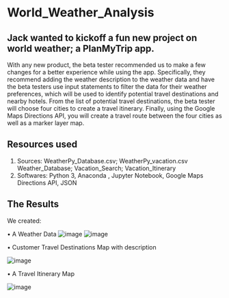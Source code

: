 # World_Weather_Analysis
## Jack wanted to kickoff a fun new project on world weather; a PlanMyTrip app.
With any new product, the beta tester recommended us to make a few changes for a better experience while using the app. Specifically, they recommend adding the weather description to the weather data and have the beta testers use input statements to filter the data for their weather preferences, which will be used to identify potential travel destinations and nearby hotels. From the list of potential travel destinations, the beta tester will choose four cities to create a travel itinerary. Finally, using the Google Maps Directions API, you will create a travel route between the four cities as well as a marker layer map.

## Resources used
1. Sources: WeatherPy_Database.csv; WeatherPy_vacation.csv
 Weather_Database; Vacation_Search; Vacation_Itinerary
2. Softwares: Python 3, Anaconda , Jupyter Notebook, Google Maps Directions API, JSON

## The Results
We created:

•	A Weather Data
![image](https://user-images.githubusercontent.com/107021649/182067306-9a0ce5b3-244f-4e70-8dc3-58f5656f8555.png)
![image](https://user-images.githubusercontent.com/107021649/182067581-dc100b29-5037-4c9b-86c7-d9abe0a81167.png)

•	Customer Travel Destinations Map with description

![image](https://user-images.githubusercontent.com/107021649/182067681-d0c5858b-0ca0-4f32-8534-11d6389de711.png)


•	A Travel Itinerary Map

![image](https://user-images.githubusercontent.com/107021649/182067738-014a5160-d4c0-4e65-b87f-f69c2221f363.png)
